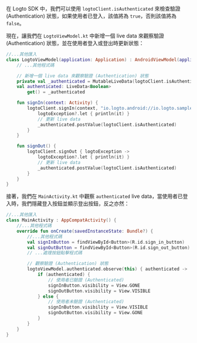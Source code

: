 在 Logto SDK 中，我們可以使用 `logtoClient.isAuthenticated` 來檢查驗證 (Authentication) 狀態，如果使用者已登入，該值將為 `true`，否則該值將為 `false`。

現在，讓我們在 `LogtoViewModel.kt` 中新增一個 live data 來觀察驗證 (Authentication) 狀態，並在使用者登入或登出時更新狀態：

```kotlin
//...其他匯入
class LogtoViewModel(application: Application) : AndroidViewModel(application) {
    // ...其他程式碼

    // 新增一個 live data 來觀察驗證 (Authentication) 狀態
    private val _authenticated = MutableLiveData(logtoClient.isAuthenticated)
    val authenticated: LiveData<Boolean>
        get() = _authenticated

    fun signIn(context: Activity) {
        logtoClient.signIn(context, "io.logto.android://io.logto.sample/callback") { logtoException ->
            logtoException?.let { println(it) }
            // 更新 live data
            _authenticated.postValue(logtoClient.isAuthenticated)
        }
    }

    fun signOut() {
        logtoClient.signOut { logtoException ->
            logtoException?.let { println(it) }
            // 更新 live data
            _authenticated.postValue(logtoClient.isAuthenticated)
        }
    }
}
```

接著，我們在 `MainActivity.kt` 中觀察 `authenticated` live data，當使用者已登入時，我們隱藏登入按鈕並顯示登出按鈕，反之亦然：

```kotlin
//...其他匯入
class MainActivity : AppCompatActivity() {
    //...其他程式碼
    override fun onCreate(savedInstanceState: Bundle?) {
        //...其他程式碼
        val signInButton = findViewById<Button>(R.id.sign_in_button)
        val signOutButton = findViewById<Button>(R.id.sign_out_button)
        // ...處理按鈕點擊程式碼

        // 觀察驗證 (Authentication) 狀態
        logtoViewModel.authenticated.observe(this) { authenticated ->
            if (authenticated) {
                // 使用者已驗證 (Authenticated)
                signInButton.visibility = View.GONE
                signOutButton.visibility = View.VISIBLE
            } else {
                // 使用者未驗證 (Authenticated)
                signInButton.visibility = View.VISIBLE
                signOutButton.visibility = View.GONE
            }
        }
    }
}
```
